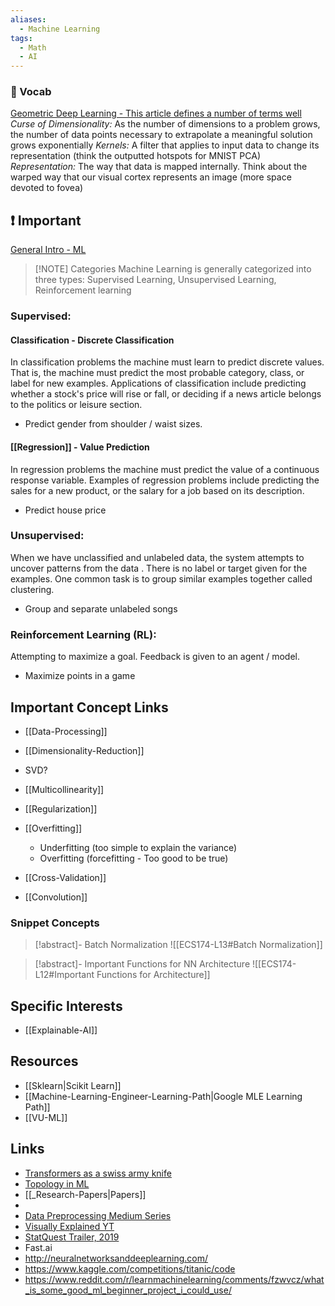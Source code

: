 ```yaml
---
aliases:
  - Machine Learning
tags:
  - Math
  - AI
---
```


### 🎤 Vocab
[Geometric Deep Learning - This article defines a number of terms well](https://www.freedium.cfd/https://medium.com/aiguys/geometric-deep-learning-introduction-46ff511e0bac)
*Curse of Dimensionality:* As the number of dimensions to a problem grows, the number of data points necessary to extrapolate a meaningful solution grows exponentially
*Kernels:* A filter that applies to input data to change its representation (think the outputted hotspots for MNIST PCA)
*Representation:* The way that data is mapped internally. Think about the warped way that our visual cortex represents an image (more space devoted to fovea)


## ❗ Important
[General Intro - ML](https://towardsdatascience.com/machine-learning-basics-part-1-a36d38c7916)

> [!NOTE] Categories
> Machine Learning is generally categorized into three types: Supervised Learning, Unsupervised Learning, Reinforcement learning
### Supervised:
#### Classification - Discrete Classification
In classification problems the machine must learn to predict discrete values. That is, the machine must predict the most probable category, class, or label for new examples. Applications of classification include predicting whether a stock's price will rise or fall, or deciding if a news article belongs to the politics or leisure section. 
- Predict gender from shoulder / waist sizes.

#### [[Regression]] - Value Prediction
In regression problems the machine must predict the value of a continuous response variable. Examples of regression problems include predicting the sales for a new product, or the salary for a job based on its description.
- Predict house price

### Unsupervised:
When we have unclassified and unlabeled data, the system attempts to uncover patterns from the data . There is no label or target given for the examples. One common task is to group similar examples together called clustering.
- Group and separate unlabeled songs

### Reinforcement Learning (RL):
Attempting to maximize a goal. Feedback is given to an agent / model.
- Maximize points in a game




## Important Concept Links
- [[Data-Processing]]
- [[Dimensionality-Reduction]]
- SVD?
- [[Multicollinearity]]
- [[Regularization]]
- [[Overfitting]]
	- Underfitting (too simple to explain the variance)
	- Overfitting (forcefitting - Too good to be true)

- [[Cross-Validation]]
- [[Convolution]]

### Snippet Concepts
> [!abstract]- Batch Normalization
> ![[ECS174-L13#Batch Normalization]]

> [!abstract]- Important Functions for NN Architecture
> ![[ECS174-L12#Important Functions for Architecture]]


## Specific Interests
- [[Explainable-AI]]



## Resources
- [[Sklearn|Scikit Learn]]
- [[Machine-Learning-Engineer-Learning-Path|Google MLE Learning Path]]
- [[VU-ML]]


## Links
- [Transformers as a swiss army knife](https://freedium.cfd/https://towardsdatascience.com/can-transformers-solve-everything-0421ebaf9f8e)
- [Topology in ML](https://www.pnnl.gov/news-media/topology-algebra-and-geometry-give-math-respect-data-science)
- [[_Research-Papers|Papers]]
- 
- [Data Preprocessing Medium Series](https://medium.com/@WojtekFulmyk/standardizing-data-for-machine-learning-2cf687e621f9)
- [Visually Explained YT](https://www.youtube.com/@VisuallyExplained/videos)
- [StatQuest Trailer, 2019](https://www.youtube.com/@statquest)
- Fast.ai
- http://neuralnetworksanddeeplearning.com/
- https://www.kaggle.com/competitions/titanic/code
- https://www.reddit.com/r/learnmachinelearning/comments/fzwvcz/what_is_some_good_ml_beginner_project_i_could_use/





